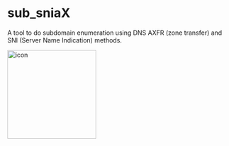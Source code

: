 # sub_sniaX
A tool to do subdomain enumeration using DNS AXFR (zone transfer) and SNI (Server Name Indication) methods.


<img src="https://github.com/user-attachments/assets/874c7ea6-5050-4870-9408-756a54ea9dd1" alt="icon" width="200" height="200">

